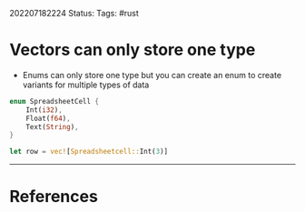 202207182224
Status: 
Tags: #rust

# Vectors can only store one type
- Enums can only store one type but you can create an enum to create variants for multiple types of data

```rust
enum SpreadsheetCell {
	Int(i32),
	Float(f64),
	Text(String),
}

let row = vec![Spreadsheetcell::Int(3)]
```







---
# References

